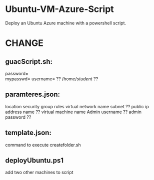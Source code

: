 # Ubuntu-VM-Azure-Script
Deploy an Ubuntu Azure machine with a powershell script.

# CHANGE

## guacScript.sh:
password=  
mypasswd=
username=       ??
/home/*student* ??

## paramteres.json:
location
security group rules
virtual network name
subnet          ??
public ip address name ??
virtual machine name
Admin username  ??
admin password  ??

## template.json:
command to execute createfolder.sh

## deployUbuntu.ps1
add two other machines to script
